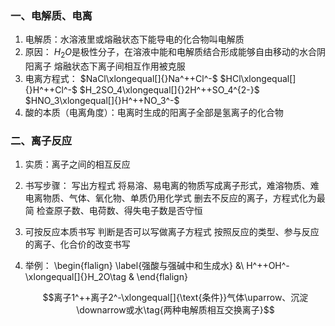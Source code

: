 ### 一、电解质、电离
1. 电解质：水溶液里或熔融状态下能导电的化合物叫电解质
2. 原因：
	$H_2O$是极性分子，在溶液中能和电解质结合形成能够自由移动的水合阴阳离子
	 熔融状态下离子间相互作用被克服
 3. 电离方程式： 
	 $NaCl\xlongequal[]{}Na^++Cl^-$
   $HCl\xlongequal[]{}H^++Cl^-$
   $H_2SO_4\xlongequal[]{}2H^++SO_4^{2-}$
    $HNO_3\xlongequal[]{}H^++NO_3^-$
4. 酸的本质（电离角度）：电离时生成的阳离子全部是氢离子的化合物

### 二、离子反应
1. 实质：离子之间的相互反应
2. 书写步骤：
	写出方程式
	 将易溶、易电离的物质写成离子形式，难溶物质、难电离物质、气体、氧化物、单质仍用化学式
	  删去不反应的离子，方程式化为最简
	   检查原子数、电荷数、得失电子数是否守恒
3. 可按反应本质书写
	判断是否可以写做离子方程式
	 按照反应的类型、参与反应的离子、化合价的改变书写
4. 举例：
\begin{flalign}
\label{强酸与强碱中和生成水}
	&\ H^++OH^-\xlongequal[]{}H_2O\tag &
  \end{flalign}
  
  	 $$离子1^++离子2^-\xlongequal[]{\text{条件}}气体\uparrow、沉淀\downarrow或水\tag{两种电解质相互交换离子}$$